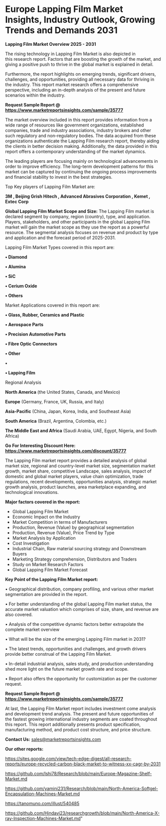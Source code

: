 # Europe Lapping Film Market Insights, Industry Outlook, Growing Trends and Demands 2031

<Strong> Lapping Film Market Overview 2025 - 2031</strong>

The rising technology in Lapping Film Market is also depicted in this research report. Factors that are boosting the growth of the market, and giving a positive push to thrive in the global market is explained in detail.

Furthermore, the report highlights on emerging trends, significant drivers, challenges, and opportunities, providing all necessary data for thriving in the industry. This report market research offers a comprehensive perspective, including an in-depth analysis of the present and future scenarios within the industry.

<strong>Request Sample Report @ <a href=https://www.marketreportsinsights.com/sample/35777>https://www.marketreportsinsights.com/sample/35777</a></strong>

The market overview included in this report provides information from a wide range of resources like government organizations, established companies, trade and industry associations, industry brokers and other such regulatory and non-regulatory bodies. The data acquired from these organizations authenticate the Lapping Film research report, thereby aiding the clients in better decision making. Additionally, the data provided in this report offers a contemporary understanding of the market dynamics.

The leading players are focusing mainly on technological advancements in order to improve efficiency. The long-term development patterns for this market can be captured by continuing the ongoing process improvements and financial stability to invest in the best strategies.

Top Key players of Lapping Film Market are:

<strong>3M , Beijing Grish Hitech , Advanced Abrasives Corporation , Kemet , Extec Corp </strong>

<strong><b>Global Lapping Film Market Scope and Size:</b></strong>
The Lapping Film market is declared segment by company, region (country), type, and application. Players, stakeholders, and other participants in the global Lapping Film market will gain the market scope as they use the report as a powerful resource. The segmental analysis focuses on revenue and product by type and application and the forecast period of 2025-2031.

Lapping Film Market Types covered in this report are:

<strong>•  Diamond 

•  Alumina 

•  SiC 

•  Cerium Oxide 

•  Others</strong>

Market Applications covered in this report are:

<strong>•  Glass, Rubber, Ceramics and Plastic 

•  Aerospace Parts 

•  Precision Automotive Parts 

•  Fibre Optic Connectors 

•  Other 

•  

•  Lapping Film</strong> 

Regional Analysis

<strong>North America</strong> (the United States, Canada, and Mexico)

<strong>Europe</strong> (Germany, France, UK, Russia, and Italy)

<strong>Asia-Pacific</strong> (China, Japan, Korea, India, and Southeast Asia)

<strong>South America</strong> (Brazil, Argentina, Colombia, etc.)

<strong>The Middle East and Africa</strong> (Saudi Arabia, UAE, Egypt, Nigeria, and South Africa)

<strong>Go For Interesting Discount Here: <a href=https://www.marketreportsinsights.com/discount/35777>https://www.marketreportsinsights.com/discount/35777</a></strong>

The Lapping Film market report provides a detailed analysis of global market size, regional and country-level market size, segmentation market growth, market share, competitive Landscape, sales analysis, impact of domestic and global market players, value chain optimization, trade regulations, recent developments, opportunities analysis, strategic market growth analysis, product launches, area marketplace expanding, and technological innovations.

<strong><b>Major factors covered in the report:</b></strong>
<ul>
  <li>Global Lapping Film Market </li>
  <li>Economic Impact on the Industry</li>
  <li>Market Competition in terms of Manufacturers</li>
  <li>Production, Revenue (Value) by geographical segmentation</li>
  <li>Production, Revenue (Value), Price Trend by Type</li>
  <li>Market Analysis by Application</li>
  <li>Cost Investigation</li>
  <li>Industrial Chain, Raw material sourcing strategy and Downstream Buyers</li>
  <li>Marketing Strategy comprehension, Distributors and Traders</li>
  <li>Study on Market Research Factors</li>
  <li>Global Lapping Film Market Forecast</li>
</ul>

<strong><b>Key Point of the Lapping Film Market report:</b></strong>

• Geographical distribution, company profiling, and various other market segmentation are provided in the report.

• For better understanding of the global Lapping Film market status, the accurate market valuation which comprises of size, share, and revenue are also covered.

• Analysis of the competitive dynamic factors better extrapolate the complete market overview

• What will be the size of the emerging Lapping Film market in 2031?

• The latest trends, opportunities and challenges, and growth drivers provide better construal of the Lapping Film Market.

• In-detail industrial analysis, sales study, and production understanding shed more light on the future market growth rate and scope.

• Report also offers the opportunity for customization as per the customer request.

<strong>Request Sample Report @ <a href=https://www.marketreportsinsights.com/sample/35777>https://www.marketreportsinsights.com/sample/35777</a></strong>

At last, the Lapping Film Market report includes investment come analysis and development trend analysis. The present and future opportunities of the fastest growing international industry segments are coated throughout this report. This report additionally presents product specification, manufacturing method, and product cost structure, and price structure.

<strong>Contact Us:</strong>
sales@marketreportsinsights.com

<strong>Our other reports:</strong>

<a href=https://sites.google.com/view/tech-edge-digest/all-research-reports/europe-recycled-carbon-black-market-to-witness-xx-cagr-by-2031>https://sites.google.com/view/tech-edge-digest/all-research-reports/europe-recycled-carbon-black-market-to-witness-xx-cagr-by-2031</a>

<a href=https://github.com/Ishi78/Research/blob/main/Europe-Magazine-Shelf-Market.md>https://github.com/Ishi78/Research/blob/main/Europe-Magazine-Shelf-Market.md</a>

<a href=https://github.com/yamini231/Research/blob/main/North-America-Softgel-Encapsulation-Machines-Market.md>https://github.com/yamini231/Research/blob/main/North-America-Softgel-Encapsulation-Machines-Market.md</a>

<a href=https://tanomuno.com/illust/540485>https://tanomuno.com/illust/540485</a>

<a href=https://github.com/Hindavi23/researchgrowth/blob/main/North-America-X-ray-Inspection-Machines-Market.md>https://github.com/Hindavi23/researchgrowth/blob/main/North-America-X-ray-Inspection-Machines-Market.md</a>"
